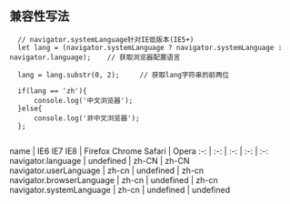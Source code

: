 ## 兼容性写法
```
  // navigator.systemLanguage针对IE低版本(IE5+)
  let lang = (navigator.systemLanguage ? navigator.systemLanguage : navigator.language);    // 获取浏览器配置语言
  
  lang = lang.substr(0, 2);     // 获取lang字符串的前两位
  
  if(lang == 'zh'){
      console.log('中文浏览器');
  }else{
      console.log('非中文浏览器');
  };
  
```

name | IE6 IE7 IE8 | Firefox Chrome Safari | Opera
:-: | :-: | :-: | :-: | :-:
navigator.language | undefined | zh-CN | zh-CN  
navigator.userLanguage | zh-cn | undefined | zh-cn 
navigator.browserLanguage | zh-cn | undefined | zh-cn 
navigator.systemLanguage | zh-cn | undefined | undefined 
